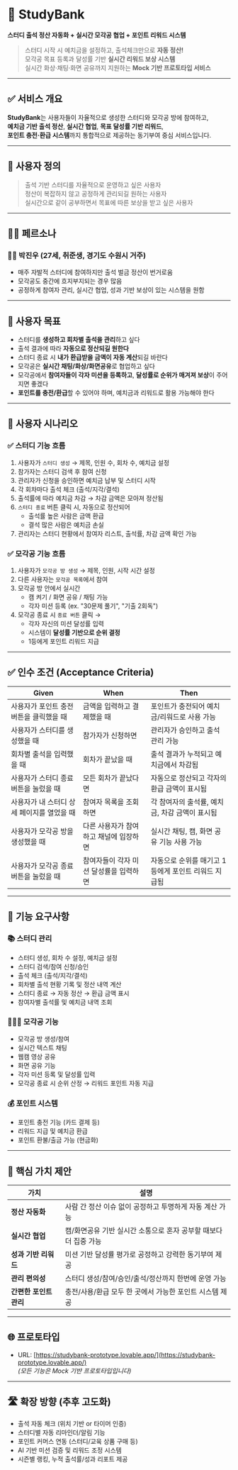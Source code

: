 # 💸 StudyBank  
**스터디 출석 정산 자동화 + 실시간 모각공 협업 + 포인트 리워드 시스템**  
> 스터디 시작 시 예치금을 설정하고, 출석체크만으로 **자동 정산!**  
> 모각공 목표 등록과 달성률 기반 **실시간 리워드 보상 시스템**  
> 실시간 화상·채팅·화면 공유까지 지원하는 **Mock 기반 프로토타입 서비스**

---

## ✅ 서비스 개요

**StudyBank**는 사용자들이 자율적으로 생성한 스터디와 모각공 방에 참여하고,  
**예치금 기반 출석 정산**, **실시간 협업**, **목표 달성률 기반 리워드**,  
**포인트 충전·환급 시스템**까지 통합적으로 제공하는 동기부여 중심 서비스입니다.

---

## 👤 사용자 정의

> 출석 기반 스터디를 자율적으로 운영하고 싶은 사용자  
> 정산이 복잡하지 않고 공정하게 관리되길 원하는 사용자  
> 실시간으로 같이 공부하면서 목표에 따른 보상을 받고 싶은 사용자

---

## 🧍‍♀️ 페르소나

### 🧑‍💻 박진우 (27세, 취준생, 경기도 수원시 거주)

- 매주 자발적 스터디에 참여하지만 출석 벌금 정산이 번거로움  
- 모각공도 중간에 흐지부지되는 경우 많음  
- 공정하게 참여자 관리, 실시간 협업, 성과 기반 보상이 있는 시스템을 원함

---

## 🎯 사용자 목표

- 스터디를 **생성하고 회차별 출석을 관리**하고 싶다  
- 출석 결과에 따라 **자동으로 정산되길 원한다**  
- 스터디 종료 시 **내가 환급받을 금액이 자동 계산**되길 바란다  
- 모각공은 **실시간 채팅/화상/화면공유**로 협업하고 싶다  
- 모각공에서 **참여자들이 각자 미션을 등록하고**, **달성률로 순위가 매겨져 보상**이 주어지면 좋겠다  
- **포인트를 충전/환급**할 수 있어야 하며, 예치금과 리워드로 활용 가능해야 한다

---

## 📘 사용자 시나리오

### ✅ 스터디 기능 흐름

1. 사용자가 `스터디 생성` → 제목, 인원 수, 회차 수, 예치금 설정  
2. 참가자는 스터디 검색 후 참여 신청  
3. 관리자가 신청을 승인하면 예치금 납부 및 스터디 시작  
4. 각 회차마다 출석 체크 (출석/지각/결석)  
5. 출석률에 따라 예치금 차감 → 차감 금액은 모아져 정산됨  
6. `스터디 종료` 버튼 클릭 시, 자동으로 정산되어  
   - 출석률 높은 사람은 금액 환급  
   - 결석 많은 사람은 예치금 손실  
7. 관리자는 스터디 현황에서 참여자 리스트, 출석률, 차감 금액 확인 가능  

### ✅ 모각공 기능 흐름

1. 사용자가 `모각공 방 생성` → 제목, 인원, 시작 시간 설정  
2. 다른 사용자는 `모각공 목록`에서 참여  
3. 모각공 방 안에서 실시간
   - 캠 켜기 / 화면 공유 / 채팅 가능  
   - 각자 미션 등록 (ex. "30문제 풀기", "기출 2회독")  
4. 모각공 종료 시 `종료 버튼` 클릭 →  
   - 각자 자신의 미션 달성률 입력  
   - 시스템이 **달성률 기반으로 순위 결정**  
   - 1등에게 포인트 리워드 지급

---

## ✅ 인수 조건 (Acceptance Criteria)

| Given                                    | When                                      | Then                                                              |
|-----------------------------------------|-------------------------------------------|-------------------------------------------------------------------|
| 사용자가 포인트 충전 버튼을 클릭했을 때    | 금액을 입력하고 결제했을 때                 | 포인트가 충전되어 예치금/리워드로 사용 가능                      |
| 사용자가 스터디를 생성했을 때             | 참가자가 신청하면                          | 관리자가 승인하고 출석 관리 가능                                  |
| 회차별 출석을 입력했을 때                  | 회차가 끝났을 때                            | 출석 결과가 누적되고 예치금에서 차감됨                            |
| 사용자가 스터디 종료 버튼을 눌렀을 때     | 모든 회차가 끝났다면                        | 자동으로 정산되고 각자의 환급 금액이 표시됨                       |
| 사용자가 내 스터디 상세 페이지를 열었을 때 | 참여자 목록을 조회하면                      | 각 참여자의 출석률, 예치금, 차감 금액이 표시됨                    |
| 사용자가 모각공 방을 생성했을 때           | 다른 사용자가 참여하고 채널에 입장하면       | 실시간 채팅, 캠, 화면 공유 기능 사용 가능                         |
| 사용자가 모각공 종료 버튼을 눌렀을 때       | 참여자들이 각자 미션 달성률을 입력하면       | 자동으로 순위를 매기고 1등에게 포인트 리워드 지급됨               |

---

## 🔧 기능 요구사항

### 📚 스터디 관리

- 스터디 생성, 회차 수 설정, 예치금 설정
- 스터디 검색/참여 신청/승인
- 출석 체크 (출석/지각/결석)
- 회차별 출석 현황 기록 및 정산 내역 계산
- 스터디 종료 → 자동 정산 → 환급 금액 표시
- 참여자별 출석률 및 예치금 내역 조회

### 🧑‍🤝‍🧑 모각공 기능

- 모각공 방 생성/참여
- 실시간 텍스트 채팅
- 웹캠 영상 공유
- 화면 공유 기능
- 각자 미션 등록 및 달성률 입력
- 모각공 종료 시 순위 산정 → 리워드 포인트 자동 지급

### 💰 포인트 시스템

- 포인트 충전 기능 (카드 결제 등)
- 리워드 지급 및 예치금 환급
- 포인트 환불/출금 가능 (현금화)

---

## 📌 핵심 가치 제안

| 가치              | 설명                                                        |
|-------------------|-------------------------------------------------------------|
| **정산 자동화**     | 사람 간 정산 이슈 없이 공정하고 투명하게 자동 계산 가능             |
| **실시간 협업**     | 캠/화면공유 기반 실시간 소통으로 혼자 공부할 때보다 더 집중 가능       |
| **성과 기반 리워드** | 미션 기반 달성률 평가로 공정하고 강력한 동기부여 제공                 |
| **관리 편의성**     | 스터디 생성/참여/승인/출석/정산까지 한번에 운영 가능                  |
| **간편한 포인트 관리** | 충전/사용/환급 모두 한 곳에서 가능한 포인트 시스템 제공              |

---

## 🌐 프로토타입

- URL: [https://studybank-prototype.lovable.app/](https://studybank-prototype.lovable.app/)  
  *(모든 기능은 Mock 기반 프로토타입입니다)*

---

## 🛣 확장 방향 (추후 고도화)

- 출석 자동 체크 (위치 기반 or 타이머 인증)  
- 스터디별 자동 리마인더/알림 기능  
- 포인트 커머스 연동 (스터디/교육 상품 구매 등)  
- AI 기반 미션 검증 및 리워드 조정 시스템  
- 시즌별 랭킹, 누적 출석률/성과 리포트 제공  
